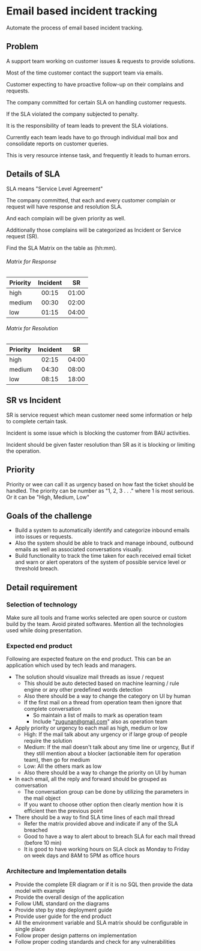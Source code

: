 # Email based incident tracking

Automate the process of email based incident tracking.

## Problem

A support team working on customer issues & requests to provide solutions.

Most of the time customer contact the support team via emails.

Customer expecting to have proactive follow-up on their complains and requests.

The company committed for certain SLA on handling customer requests.

If the SLA violated the company subjected to penalty.

It is the responsibility of team leads to prevent the SLA violations.

Currently each team leads have to go through individual mail box and consolidate reports on customer queries.

This is very resource intense task, and frequently it leads to human errors.

## Details of SLA

SLA means "Service Level Agreement"

The company committed, that each and every customer complain or request will have response and resolution SLA.

And each complain will be given priority as well.

Additionally those complains will be categorized as Incident or Service request (SR).

Find the SLA Matrix on the table as (hh:mm).

###### Matrix for Response

| Priority  | Incident | SR |
| :----- |:-----:| :-----:|
| high   | 00:15 | 01:00  |
| medium | 00:30 | 02:00  |
| low    | 01:15 | 04:00  |

###### Matrix for Resolution

| Priority  | Incident | SR |
| :----- |:-----:| :-----:|
| high   | 02:15 | 04:00  |
| medium | 04:30 | 08:00  |
| low    | 08:15 | 18:00  |

## SR vs Incident

SR is service request which mean customer need some information or help to complete certain task.

Incident is some issue which is blocking the customer from BAU activities.

Incident should be given faster resolution than SR as it is blocking or limiting the operation.

## Priority

Priority or wee can call it as urgency based on how fast the ticket should be handled.
The priority can be number as "1, 2, 3 . . ." where 1 is most serious. Or it can be "High, Medium, Low"

## Goals of the challenge

* Build a system to automatically identify and categorize inbound emails into issues or requests.
* Also the system should be able to track and manage inbound, outbound emails as well as associated conversations visually.
* Build functionality to track the time taken for each received email ticket and warn or alert operators of the system of possible service level or threshold breach.

## Detail requirement

### Selection of technology

Make sure all tools and frame works selected are open source or custom build by the team. Avoid pirated softwares. Mention all the technologies used while doing presentation. 

### Expected end product

Following are expected feature on the end product. This can be an application which used by tech leads and managers.

* The solution should visualize mail threads as issue / request
  * This should be auto detected based on machine learning / rule engine or any other predefined words detection
  * Also there should be a way to change the category on UI by human
  * If the first mail on a thread from operation team then ignore that complete conversation
    * So maintain a list of mails to mark as operation team
    * Include "zugunan@gmail.com" also as operation team
* Apply priority or urgency to each mail as high, medium or low
  * High: If the mail talk about any urgency or if large group of people require the solution
  * Medium: If the mail doesn't talk about any time line or urgency, But if they still mention about a blocker (actionable item for operation team), then go for medium
  * Low: All the others mark as low
  * Also there should be a way to change the priority on UI by human
* In each email, all the reply and forward should be grouped as conversation
  * The conversation group can be done by utilizing the parameters in the mail object
  * If you want to choose other option then clearly mention how it is efficient then the previous point
* There should be a way to find SLA time lines of each mail thread
  * Refer the matrix provided above and indicate if any of the SLA breached
  * Good to have a way to alert about to breach SLA for each mail thread (before 10 min)
  * It is good to have working hours on SLA clock as Monday to Friday on week days and 8AM to 5PM as office hours

### Architecture and Implementation details

* Provide the complete ER diagram or if it is no SQL then provide the data model with example
* Provide the overall design of the application
* Follow UML standard on the diagrams
* Provide step by step deployment guide
* Provide user guide for the end product
* All the environment variable and SLA matrix should be configurable in single place
* Follow proper design patterns on implementation
* Follow proper coding standards and check for any vulnerabilities
